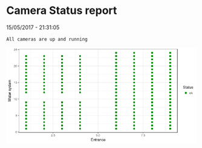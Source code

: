 Camera Status report
================
15/05/2017 - 21:31:05

    All cameras are up and running

![](camreport_files/figure-markdown_github/unnamed-chunk-2-1.png)
